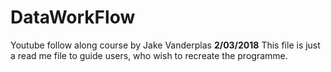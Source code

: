 # DataWorkFlow
Youtube follow along course by Jake Vanderplas **2/03/2018**
This file is just a read me file to guide users, who wish to recreate the programme.
